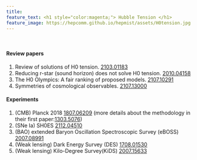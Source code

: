```yaml
---
title: 
feature_text: <h1 style="color:magenta;"> Hubble Tension </h1>
feature_image: https://hepcomm.github.io/hepmist/assets/H0tension.jpg
---
```

<br>

#### Review papers
1. Review of solutions of H0 tension. [2103.01183](https://arxiv.org/abs/2103.01183)
2. Reducing r-star (sound horizon) does not solve H0 tension. [2010.04158](https://arxiv.org/pdf/2010.04158.pdf)
3. The H0 Olympics: A fair ranking of proposed models. [2107.10291](https://arxiv.org/pdf/2107.10291.pdf)
4. Symmetries of cosmological observables. [2107.13000](https://arxiv.org/pdf/2107.13000.pdf)

#### Experiments
1. (CMB) Planck 2018 [1807.06209](https://arxiv.org/abs/1807.06209) (more details about the methodology in their first paper:[1303.5076](https://arxiv.org/pdf/1303.5076.pdf))
2. (SNe Ⅰa) SH0ES [2112.04510](https://arxiv.org/abs/2112.04510)
3. (BAO) extended Baryon Oscillation Spectroscopic Survey (eBOSS) [2007.08991](https://arxiv.org/abs/2007.08991)
4. (Weak lensing) Dark Energy Survey (DES) [1708.01530](https://arxiv.org/abs/1708.01530)
5. (Weak lensing) Kilo-Degree Survey(KiDS) [2007.15633](https://arxiv.org/abs/2007.15633)

